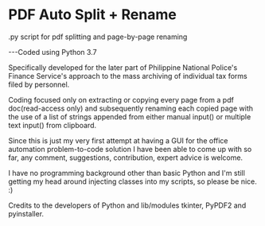 # PDF Auto Split + Rename
.py script for pdf splitting and page-by-page renaming

---Coded using Python 3.7 


Specifically developed for the later part of Philippine National Police's Finance Service's approach to the mass archiving of individual tax forms filed by personnel.

Coding focused only on extracting or copying every page from a pdf doc(read-access only) and subsequently renaming each copied page with the use of a list of strings appended from either manual input() or multiple text input() from clipboard.

Since this is just my very first attempt at having a GUI for the office automation problem-to-code solution I have been able to come up with so far, any comment, suggestions, contribution, expert advice is welcome.

I have no programming background other than basic Python and I'm still getting my head around injecting classes into my scripts, so please be nice. :)

Credits to the developers of Python and lib/modules tkinter, PyPDF2 and pyinstaller.
